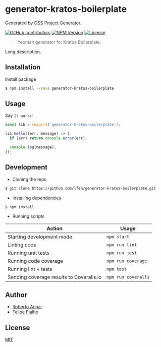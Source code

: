 # generator-kratos-boilerplate

Generated by [OSS Project Generator](http://bit.ly/generator-oss-project).

[![GitHub contributors](https://img.shields.io/github/contributors/LFeh/kratos-boilerplate.svg)](https://github.com/LFeh/kratos-boilerplate/graphs/contributors) 
[![NPM Version][npm-badge]][npm-url]
[![License][license-badge]][license-url]

> Yeoman generator for Kratos Boilerplate.

Long description.

## Installation

Install package

```bash
$ npm install --save generator-kratos-boilerplate
```

## Usage

Say `It works!`

```js
const lib = require('generator-kratos-boilerplate');

lib.hello((err, message) => {
  if (err) return console.error(err);

  console.log(message);
});
```

## Development

- Cloning the repo

```bash
$ git clone https://github.com/lfeh/generator-kratos-boilerplate.git
```

- Installing dependencies

```bash
$ npm install
```

- Running scripts

| Action                                   | Usage               |
| ---------------------------------------- | ------------------- |
| Starting development mode                | `npm start`         |
| Linting code                             | `npm run lint`      |
| Running unit tests                       | `npm run jest`      |
| Running code coverage                    | `npm run coverage`  |
| Running lint + tests                     | `npm test`          |
| Sending coverage results to Coveralls.io | `npm run coveralls` |

## Author

- [Roberto Achar](https://twitter.com/robertoachar)
- [Felipe Fialho](https://twitter.com/lfeh)

## License

[MIT](https://github.com/lfeh/generator-kratos-boilerplate/blob/master/LICENSE)

[travis-badge]: https://travis-ci.org/lfeh/generator-kratos-boilerplate.svg?branch=master
[travis-url]: https://travis-ci.org/lfeh/generator-kratos-boilerplate
[appveyor-badge]: https://ci.appveyor.com/api/projects/status/github/lfeh/generator-kratos-boilerplate?branch=master&svg=true
[appveyor-url]: https://ci.appveyor.com/project/lfeh/generator-kratos-boilerplate
[circleci-badge]: https://circleci.com/gh/lfeh/generator-kratos-boilerplate/tree/master.svg?style=shield 
[coveralls-badge]: https://coveralls.io/repos/github/lfeh/generator-kratos-boilerplate/badge.svg?branch=master
[coveralls-url]: https://coveralls.io/github/lfeh/generator-kratos-boilerplate?branch=master
[npm-badge]: https://img.shields.io/npm/v/generator-kratos-boilerplate.svg
[npm-url]: https://www.npmjs.com/package/generator-kratos-boilerplate
[license-badge]: https://img.shields.io/github/license/lfeh/generator-kratos-boilerplate.svg
[license-url]: https://opensource.org/licenses/MIT

